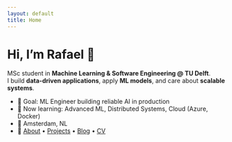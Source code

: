 ```yaml
---
layout: default
title: Home
---
```


# Hi, I’m Rafael 👋

MSc student in **Machine Learning & Software Engineering @ TU Delft**.  
I build **data-driven applications**, apply **ML models**, and care about **scalable systems**.

- 🎯 Goal: ML Engineer building reliable AI in production  
- 🌱 Now learning: Advanced ML, Distributed Systems, Cloud (Azure, Docker)  
- 📍 Amsterdam, NL  
- 🔗 [About](/portfolio-website/about) • [Projects](/portfolio-website/projects) • [Blog](/portfolio-website/blog) • [CV](/portfolio-website/assets/cv/Rafael_Pinto_CV.pdf)
